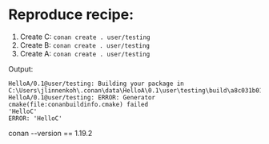 Reproduce recipe:
=================

1. Create C: `conan create . user/testing`
2. Create B: `conan create . user/testing`
3. Create A: `conan create . user/testing`

Output:
```
HelloA/0.1@user/testing: Building your package in C:\Users\jlinnenkoh\.conan\data\HelloA\0.1\user\testing\build\a8c031b0151521648fa249b62f2a654a9211671b
HelloA/0.1@user/testing: ERROR: Generator cmake(file:conanbuildinfo.cmake) failed
'HelloC'
ERROR: 'HelloC'
```

conan --version   == 1.19.2
